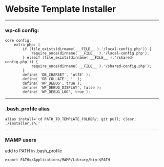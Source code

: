 # Website Template Installer
---

### wp-cli config:
```
core config:
    extra-php: |
        if (file_exists(dirname( __FILE__ ).'/local-config.php')) {
            require_once(dirname( __FILE__ ).'/local-config.php');
        } elseif (file_exists(dirname( __FILE__ ).'/shared-config.php')) {
            require_once(dirname( __FILE__ ).'/shared-config.php');
        }
        define( 'DB_CHARSET', 'utf8' );
        define( 'DB_COLLATE', '' );
        define( 'WP_DEBUG', true );
        define( 'WP_DEBUG_DISPLAY', false );
        define( 'WP_DEBUG_LOG', true );
```
---
### .bash_profile alias
```
alias install='cd PATH_TO_TEMPLATE_FOLDER/; git pull; clear; ./installer.sh;'
```
---
### MAMP users

add to PATH in .bash_profile
```
export PATH=/Applications/MAMP/Library/bin:$PATH
```